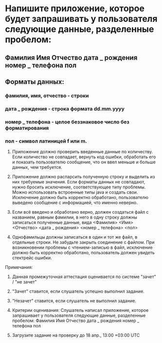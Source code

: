 # Напишите приложение, которое будет запрашивать у пользователя следующие данные, разделенные пробелом:

## Фамилия Имя Отчество дата _ рождения номер _ телефона пол

## Форматы данных:

### фамилия, имя, отчество - строки
### дата _ рождения - строка формата dd.mm.yyyy
### номер _ телефона - целое беззнаковое число без форматирования
### пол - символ латиницей f или m.

1. Приложение должно проверить введенные данные по количеству. Если количество не совпадает, вернуть код ошибки,
обработать его и показать пользователю сообщение, что он ввел меньше и больше данных, чем требуется.

2. Приложение должно распарсить полученную строку и выделить из них требуемые значения. Если форматы данных
не совпадают, нужно бросить исключение, соответствующее типу проблемы. Можно использовать встроенные
типы java и создать свои. Исключение должно быть корректно обработано, пользователю выведено сообщение
с информацией, что именно неверно.

3. Если всё введено и обработано верно, должен создаться файл с названием, равным фамилии, в него в одну строку
должны записаться полученные данные, вида
<Фамилия> <Имя> <Отчество> <дата _ рождения> <номер _ телефона> <пол>

4. Однофамильцы должны записаться в один и тот же файл, в отдельные строки.
Не забудьте закрыть соединение с файлом.
При возникновении проблемы с чтением-записью в файл, исключение должно быть корректно обработано, пользователь
должен увидеть стектрейс ошибки.

Примечания:
1. Данная промежуточная аттестация оценивается по системе "зачет" / "не зачет"

2. "Зачет" ставится, если слушатель успешно выполнил задание.

3. "Незачет" ставится, если слушатель не выполнил задание.

4. Критерии оценивания: Слушатель написал приложение, которое запрашивает у пользователя следующие данные, разделенные
пробелом: Фамилия Имя Отчество дата _ рождения номер _ телефона пол

5. Загрузите задание на проверку до 18 апр., 13:00 +03:00 UTC

